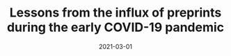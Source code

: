 ---
title: "Lessons from the influx of preprints during the early COVID-19 pandemic"
authors:
- lbrierley

date: "2021-03-01"
doi: "10.1016/S2542-5196(21)00011-5"

publication_types: ["article-journal"]
publication: "*The Lancet Planetary Health*, 5(3): E115-E117"
publication_short: ""

featured: false

links:
- name: Full text
  url: https://www.thelancet.com/journals/lanplh/article/PIIS2542-5196(21)00011-5/fulltext

# Associated Projects (optional).
#   Associate this publication with one or more of your projects.
#   Simply enter your project's folder or file name without extension.
#   E.g. `internal-project` references `content/project/internal-project/index.md`.
#   Otherwise, set `projects: []`.
projects: []
---